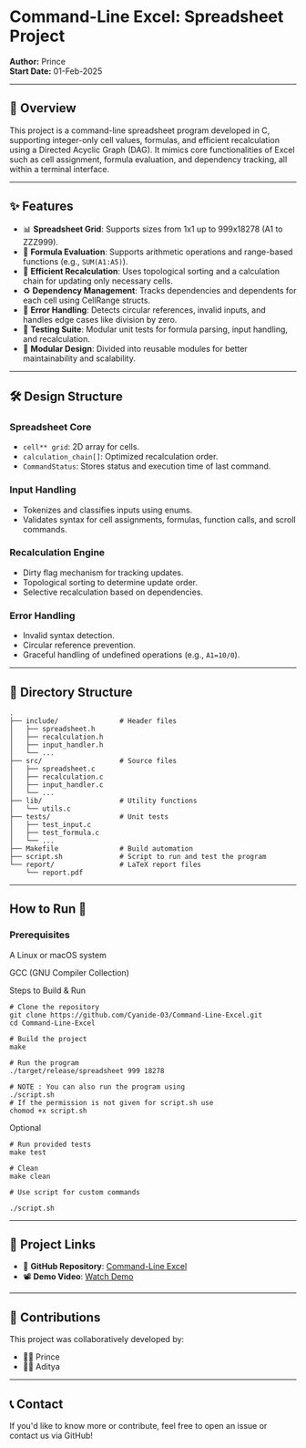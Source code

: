 # Command-Line Excel: Spreadsheet Project

**Author:** Prince\
**Start Date:** 01-Feb-2025

---

## 📌 Overview

This project is a command-line spreadsheet program developed in C, supporting integer-only cell values, formulas, and efficient recalculation using a Directed Acyclic Graph (DAG). It mimics core functionalities of Excel such as cell assignment, formula evaluation, and dependency tracking, all within a terminal interface.

---

## ✨ Features

- 📊 **Spreadsheet Grid**: Supports sizes from 1x1 up to 999x18278 (A1 to ZZZ999).
- 🔗 **Formula Evaluation**: Supports arithmetic operations and range-based functions (e.g., `SUM(A1:A5)`).
- 🔄 **Efficient Recalculation**: Uses topological sorting and a calculation chain for updating only necessary cells.
- ♻️ **Dependency Management**: Tracks dependencies and dependents for each cell using CellRange structs.
- 🚫 **Error Handling**: Detects circular references, invalid inputs, and handles edge cases like division by zero.
- 🧪 **Testing Suite**: Modular unit tests for formula parsing, input handling, and recalculation.
- 🧱 **Modular Design**: Divided into reusable modules for better maintainability and scalability.

---

## 🛠️ Design Structure

### Spreadsheet Core

- `cell** grid`: 2D array for cells.
- `calculation_chain[]`: Optimized recalculation order.
- `CommandStatus`: Stores status and execution time of last command.

### Input Handling

- Tokenizes and classifies inputs using enums.
- Validates syntax for cell assignments, formulas, function calls, and scroll commands.

### Recalculation Engine

- Dirty flag mechanism for tracking updates.
- Topological sorting to determine update order.
- Selective recalculation based on dependencies.

### Error Handling

- Invalid syntax detection.
- Circular reference prevention.
- Graceful handling of undefined operations (e.g., `A1=10/0`).

---

## 🧩 Directory Structure

```plaintext
.
├── include/               # Header files
│   ├── spreadsheet.h
│   ├── recalculation.h
│   ├── input_handler.h
│   └── ...
├── src/                   # Source files
│   ├── spreadsheet.c
│   ├── recalculation.c
│   ├── input_handler.c
│   └── ...
├── lib/                   # Utility functions
│   └── utils.c
├── tests/                 # Unit tests
│   ├── test_input.c
│   ├── test_formula.c
│   └── ...
├── Makefile               # Build automation
├── script.sh              # Script to run and test the program
└── report/                # LaTeX report files
    └── report.pdf
```

---
## How to Run 🚀

### Prerequisites

A Linux or macOS system

GCC (GNU Compiler Collection)

Steps to Build & Run
```
# Clone the repository
git clone https://github.com/Cyanide-03/Command-Line-Excel.git
cd Command-Line-Excel

# Build the project
make

# Run the program
./target/release/spreadsheet 999 18278

# NOTE : You can also run the program using 
./script.sh
# If the permission is not given for script.sh use 
chomod +x script.sh
```

Optional
```
# Run provided tests
make test

# Clean 
make clean

# Use script for custom commands

./script.sh
```
---

## 🔗 Project Links

- 📁 **GitHub Repository**: [Command-Line Excel](https://github.com/Cyanide-03/Command-Line-Excel)
- 📽️ **Demo Video**: [Watch Demo](https://csciitd-my.sharepoint.com/\:f:/r/personal/ph1221248iitdacin/Documents/cop290−demo−video?csf=1\&web=1\&e=5IphAe)

---

## 📣 Contributions

This project was collaboratively developed by:

- 👨‍💻 Prince
- 👨‍💻 Aditya

---

## 📞 Contact

If you'd like to know more or contribute, feel free to open an issue or contact us via GitHub!

